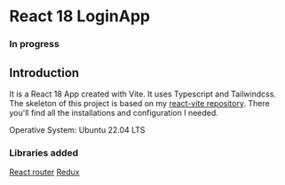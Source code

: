 # React 18 LoginApp

### In progress

## Introduction

It is a React 18 App created with Vite. It uses Typescript and Tailwindcss. The skeleton of this project is based on my [react-vite repository](https://github.com/rossanag/react-vite). There you'll find all the installations and configuration I needed.

Operative System: Ubuntu 22.04 LTS

### Libraries added

 [React router](https://reactrouter.com/en/main)
 [Redux](https://react-redux.js.org/)
